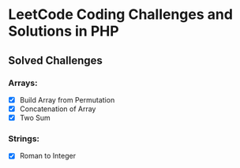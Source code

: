 # LeetCode Coding Challenges and Solutions in PHP


## Solved Challenges
### Arrays:

- [x] Build Array from Permutation
- [x] Concatenation of Array
- [x] Two Sum

### Strings:

- [x] Roman to Integer